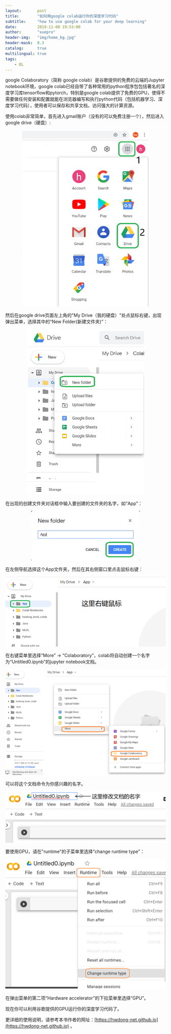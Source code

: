 ```yaml
---
layout:       post
title:        "如何用google colab运行你的深度学习代码"
subtitle:     "how to use google colab for your deep learning"
date:         2019-11-08 19:53:00
author:       "xuepro"
header-img:   "img/home_bg.jpg"
header-mask:  0.3
catalog:      true
multilingual: true
tags:
    - DL
---
```


google Colaboratory（简称 google colab）是谷歌提供的免费的云端的Jupyter notebook环境，google colab已经自带了各种常用的python程序包包括著名的深度学习库tensorflow和pytorch，特别是google colab提供了免费的GPU，使得不需要做任何安装和配置就能在浏览器编写和执行python代码（包括机器学习、深度学习代码），使用者可以保存和共享文档，访问强大的计算资源。

使用colab非常简单，首先进入gmail账户（没有的可以免费注册一个），然后进入google drive（硬盘）:

<div align="center"><img  style="zoom:70%;" src="../imgs/colab_1.png"/></div>

然后在google drive页面左上角的"My Drive（我的硬盘）"处点鼠标右键，出现弹出菜单，选择其中的“New Folder(新建文件夹)”：

<div align="center"><img  style="zoom:70%;" src="imgs/colab_2.png"/></div>

在出现的创建文件夹对话框中输入要创建的文件夹的名字，如“App”：

<div align="center"><img  style="zoom:70%;" src="imgs/colab_3.png"/></div>

在左侧导航选择这个App文件夹，然后在其右侧窗口里点击鼠标右键：

<div align="center"><img  style="zoom:70%;" src="imgs/colab_4.png"/></div>

在右键菜单里选择“More” -> “Colaboratory”，colab将自动创建一个名字为“Untitled0.ipynb”的jupyter notebook文档。
<div align="center"><img  style="zoom:70%;" src="imgs/colab_5.png"/></div>

可以将这个文档命令为你感兴趣的名字。

<div align="center"><img  style="zoom:70%;" src="imgs/colab_6.png"/></div>

要使用GPU，请在"runtime"的子菜单里选择“change runtime type”：
<div align="center"><img  style="zoom:70%;" src="imgs/colab_7.png"/></div>

在弹出菜单的第二项“Hardware accelerator”的下拉菜单里选择“GPU”。

现在你可以利用谷歌提供的GPU运行你的深度学习代码了。

更详细的使用说明，请参考本书作者的网址：[https://hwdong-net.github.io](https://hwdong-net.github.io) 。
